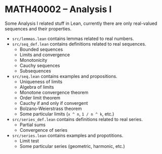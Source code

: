 # MATH40002 &ndash; Analysis I

Some Analysis I related stuff in Lean, currently there are only real-valued sequences and their properties.

- `src/lemmas.lean` contains lemmas related to real numbers.
- `src/seq_def.lean` contains definitions related to real sequences.
    + Bounded sequences
    + Limits and convergence
    + Monotonicity
    + Cauchy sequences
    + Subsequences
- `src/seq.lean` contains examples and propositions.
    + Uniqueness of limits
    + Algebra of limits
    + Monotone convergence theorem
    + Order limit theorem
    + Cauchy if and only if convergent
    + Bolzano-Weierstrass theorem
    + Some particular limits (`x ^ n`, `1 / n ^ k`, etc.)
- `src/series_def.lean` contains definitions related to real series.
    + Partial sums
    + Convergence of series
- `src/series.lean` contains examples and propotitions.
    + Limit test
    + Some particular series (geometric, harmonic, etc.)